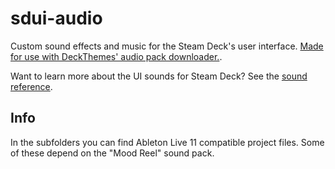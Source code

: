 # sdui-audio

Custom sound effects and music for the Steam Deck's user interface. [Made for use with DeckThemes' audio pack downloader.](https://deckthemes.com/packs?type=AUDIO).

Want to learn more about the UI sounds for Steam Deck? See the [sound reference](sound-reference.md).

## Info

In the subfolders you can find Ableton Live 11 compatible project files. Some of these depend on the "Mood Reel" sound pack.
